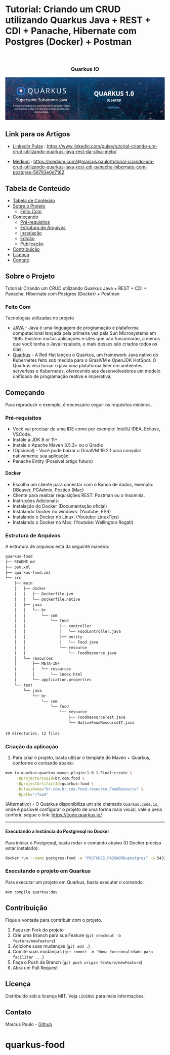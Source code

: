 
# Tutorial: Criando um CRUD utilizando Quarkus Java + REST + CDI + Panache, Hibernate com Postgres (Docker) + Postman

<!-- PROJECT LOGO -->
<br />
<p align="center">
  <a href="https://quarkus.io">
  </a>
  <h3 align="center">Quarkus IO</h3>
</p>

![Lista de Repositórios](/assets/quarkus-logo.png)

## Link para os Artigos
- [Linkedin Pulse](https://www.linkedin.com/pulse/tutorial-criando-um-crud-utilizando-quarkus-java-rest-da-silva-melo/) : https://www.linkedin.com/pulse/tutorial-criando-um-crud-utilizando-quarkus-java-rest-da-silva-melo/

- [Medium](https://medium.com/@marcus.paulo/tutorial-criando-um-crud-utilizando-quarkus-java-rest-cdi-panache-hibernate-com-postgres-59793e0d7162) : https://medium.com/@marcus.paulo/tutorial-criando-um-crud-utilizando-quarkus-java-rest-cdi-panache-hibernate-com-postgres-59793e0d7162

<!-- TABLE OF CONTENTS -->

## Tabela de Conteúdo

- [Tabela de Conteúdo](#tabela-de-conte%C3%BAdo)
- [Sobre o Projeto](#sobre-o-projeto)
  - [Feito Com](#feito-com)
- [Começando](#come%C3%A7ando)
  - [Pré-requisitos](#pr%C3%A9-requisitos)
  - [Estrutura de Arquivos](#estrutura-de-arquivos)
  - [Instalação](#instala%C3%A7%C3%A3o)
  - [Edição](#edi%C3%A7%C3%A3o)
  - [Publicação](#publica%C3%A7%C3%A3o)
- [Contribuição](#contribui%C3%A7%C3%A3o)
- [Licença](#licen%C3%A7a)
- [Contato](#contato)

<!-- ABOUT THE PROJECT -->

## Sobre o Projeto

Tutorial: Criando um CRUD utilizando Quarkus Java + REST + CDI + Panache, Hibernate com Postgres (Docker) + Postman

### Feito Com

Tecnologias utilizadas no projeto

- [JAVA](https://www.java.com/pt_BR/download/) - Java é uma linguagem de programação e plataforma computacional lançada pela primeira vez pela Sun Microsystems em 1995. Existem muitas aplicações e sites que não funcionarão, a menos que você tenha o Java instalado, e mais desses são criados todos os dias;
- [Quarkus](https://quarkus.io/) - A Red Hat lançou o Quarkus, um framework Java nativo do Kubernetes feito sob medida para o GraalVM e OpenJDK HotSpot. O Quarkus visa tornar o java uma plataforma líder em ambientes serverless e Kubernetes, oferecendo aos desenvolvedores um modelo unificado de programação reativa e imperativa;

<!-- GETTING STARTED -->

## Começando

Para reproduzir o exemplo, é necessário seguir os requisitos mínimos.

### Pré-requisitos

 - Você vai precisar de uma IDE como por exemplo: IntelliJ IDEA, Eclipse, VSCode.
 - Instale a JDK 8 or 11+
 - Instale o Apache Maven 3.5.3+ ou o Gradle
 - (Opcional) - Você pode baixar o GraalVM 19.2.1 para compilar nativamente sua aplicação.
 - Panache Entity (Possível artigo futuro)

 #### Docker
 - Escolha um cliente para conectar com o Banco de dados, exemplo: DBeaver, PGAdmin, Postico (Mac)
 - Cliente para realizar requisições REST: Postman ou o Insomnia.
 - Instruções Adicionais:
 - Instalação do Docker (Documentação oficial)
 - Instalando Docker no windows: (Youtube, ESR)
 - Instalando o Docker no Linux: (Youtube: LinuxTips)
 - Instalando o Docker no Mac: (Youtube: Wellington Rogati)

### Estrutura de Arquivos

A estrutura de arquivos está da seguinte maneira:

```bash
quarkus-food
├── README.md
├── pom.xml
├── quarkus-food.iml
└── src
    ├── main
    │   ├── docker
    │   │   ├── Dockerfile.jvm
    │   │   └── Dockerfile.native
    │   ├── java
    │   │   └── br
    │   │       └── com
    │   │           └── food
    │   │               ├── controller
    │   │               │   └── FoodController.java
    │   │               ├── entity
    │   │               │   └── Food.java
    │   │               └── resource
    │   │                   └── FoodResource.java
    │   └── resources
    │       ├── META-INF
    │       │   └── resources
    │       │       └── index.html
    │       └── application.properties
    └── test
        └── java
            └── br
                └── com
                    └── food
                        └── resource
                            ├── FoodResourceTest.java
                            └── NativeFoodResourceIT.java

19 directories, 12 files
```

### Criação da aplicação

1. Para criar o projeto, basta utlizar o template do Maven + Quarkus, conforme o comando abaixo:

```sh
mvn io.quarkus:quarkus-maven-plugin:1.0.1.Final:create \
     -DprojectGroupId=br.com.food \
     -DprojectArtifactId=quarkus-food \
     -DclassName="br.com.br.com.food.resource.FoodResource" \
     -Dpath="/food"
```

(Alternativo) - O Quarkus disponibiliza um site chamado `Quarkus.code.io`, onde é posísvel configurar o projeto de uma forma mais visual, vale a pena conferir, segue o link: https://code.quarkus.io/

---

#### Executando a Instância do Postgresql no Docker 

Para iniciar o Postgresql, basta rodar o comando abaixo (O Docker precisa estar instalado): 

```sh
docker run --name postgres-food -e "POSTGRES_PASSWORD=postgres" -p 5433:5432 -v ~/developer/PostgreSQL:/var/lib/postgresql/data -d postgres
```

### Executando o projeto em Quarkus

Para executar um projeto em Quarkus, basta executar o comando: 
```sh
mvn compile quarkus:dev
```

<!-- CONTRIBUTING -->

## Contribuição

Fique a vontade para contribuir com o projeto.

1. Faça um Fork do projeto
2. Crie uma Branch para sua Feature (`git checkout -b feature/newFeature`)
3. Adicione suas mudanças (`git add .`)
4. Comite suas mudanças (`git commit -m 'Nova funcionalidade para facilitar ...`)
5. Faça o Push da Branch (`git push origin feature/newFeature`)
6. Abra um Pull Request

<!-- LICENSE -->

## Licença

Distribuído sob a licença MIT. Veja `LICENSE` para mais informações.

<!-- CONTACT -->

## Contato

Marcus Paulo - [Github](https://github.com/marcuspaulo)
# quarkus-food
